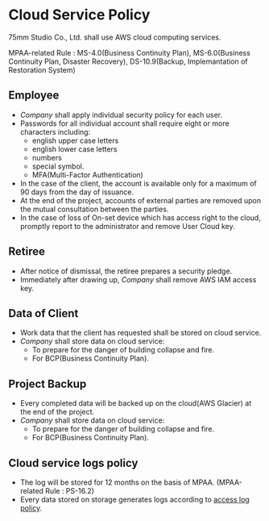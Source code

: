 # Cloud Service Policy
75mm Studio Co., Ltd. shall use AWS cloud computing services.

MPAA-related Rule : MS-4.0(Business Continuity Plan), MS-6.0(Business Continuity Plan, Disaster Recovery), DS-10.9(Backup, Implemantation of Restoration System)

## Employee
- *Company* shall apply individual security policy for each user.
- Passwords for all individual account shall require eight or more characters including:
    - english upper case letters
    - english lower case letters
    - numbers
    - special symbol.
    - MFA(Multi-Factor Authentication)
- In the case of the client, the account is available only for a maximum of 90 days from the day of issuance.
- At the end of the project, accounts of external parties are removed upon the mutual consultation between the parties.
- In the case of loss of On-set device which has access right to the cloud, promptly report to the administrator and remove User Cloud key.

## Retiree
- After notice of dismissal, the retiree prepares a security pledge.
- Immediately after drawing up, *Company* shall remove AWS IAM access key.

## Data of Client
- Work data that the client has requested shall be stored on cloud service.
- *Company* shall store data on cloud service:
    - To prepare for the danger of building collapse and fire.
    - For BCP(Business Continuity Plan).
    
## Project Backup
- Every completed data will be backed up on the cloud(AWS Glacier) at the end of the project.
- *Company* shall store data on cloud service:
    - To prepare for the danger of building collapse and fire.
    - For BCP(Business Continuity Plan).
    
## Cloud service logs policy
- The log will be stored for 12 months on the basis of MPAA. (MPAA-related Rule : PS-16.2)
- Every data stored on storage generates logs according to [access log policy](https://docs.aws.amazon.com/ko_kr/AmazonS3/latest/dev/ServerLogs.html#BucketLoggingStatusChanges).
